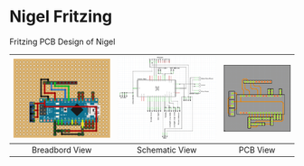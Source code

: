 # Nigel Fritzing

Fritzing PCB Design of Nigel

| ![](Breadbord.png) | ![](Schematic.png) | ![](PCB.png) |
|:------------------:|:------------------:|:------------:|
|Breadbord View|Schematic View|PCB View|
